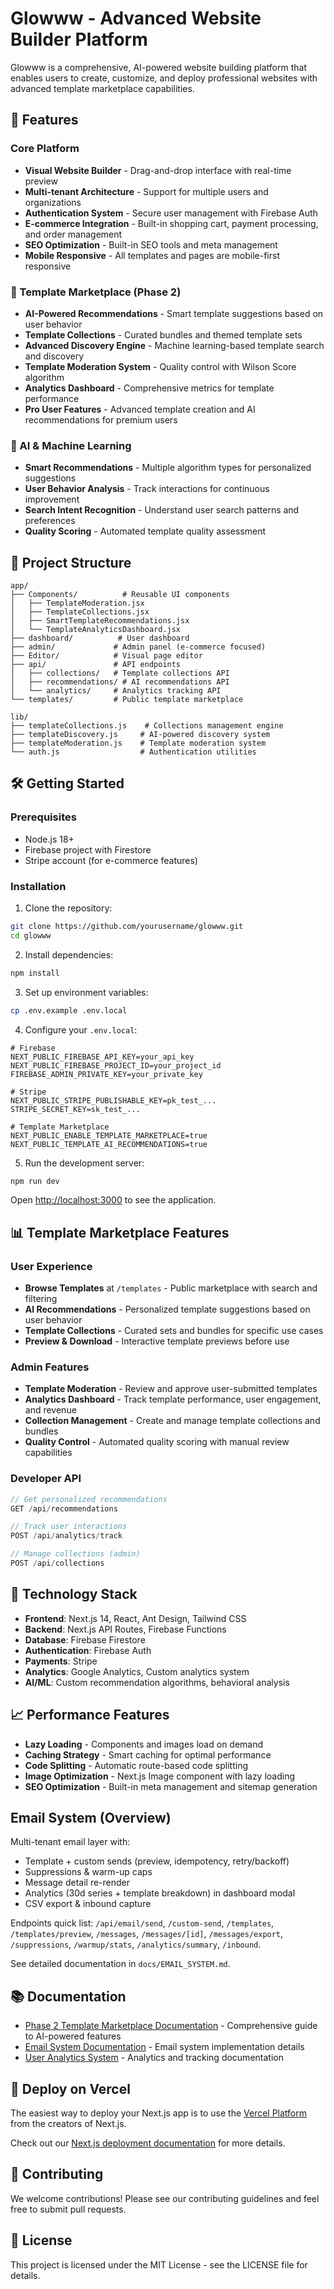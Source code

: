 # Glowww - Advanced Website Builder Platform

Glowww is a comprehensive, AI-powered website building platform that enables users to create, customize, and deploy professional websites with advanced template marketplace capabilities.

## 🚀 Features

### Core Platform
- **Visual Website Builder** - Drag-and-drop interface with real-time preview
- **Multi-tenant Architecture** - Support for multiple users and organizations
- **Authentication System** - Secure user management with Firebase Auth
- **E-commerce Integration** - Built-in shopping cart, payment processing, and order management
- **SEO Optimization** - Built-in SEO tools and meta management
- **Mobile Responsive** - All templates and pages are mobile-first responsive

### 🎯 Template Marketplace (Phase 2)
- **AI-Powered Recommendations** - Smart template suggestions based on user behavior
- **Template Collections** - Curated bundles and themed template sets
- **Advanced Discovery Engine** - Machine learning-based template search and discovery
- **Template Moderation System** - Quality control with Wilson Score algorithm
- **Analytics Dashboard** - Comprehensive metrics for template performance
- **Pro User Features** - Advanced template creation and AI recommendations for premium users

### 🤖 AI & Machine Learning
- **Smart Recommendations** - Multiple algorithm types for personalized suggestions
- **User Behavior Analysis** - Track interactions for continuous improvement
- **Search Intent Recognition** - Understand user search patterns and preferences
- **Quality Scoring** - Automated template quality assessment

## 📁 Project Structure

```
app/
├── Components/          # Reusable UI components
│   ├── TemplateModeration.jsx
│   ├── TemplateCollections.jsx
│   ├── SmartTemplateRecommendations.jsx
│   └── TemplateAnalyticsDashboard.jsx
├── dashboard/          # User dashboard
├── admin/             # Admin panel (e-commerce focused)
├── Editor/            # Visual page editor
├── api/               # API endpoints
│   ├── collections/   # Template collections API
│   ├── recommendations/ # AI recommendations API
│   └── analytics/     # Analytics tracking API
└── templates/         # Public template marketplace

lib/
├── templateCollections.js    # Collections management engine
├── templateDiscovery.js     # AI-powered discovery system
├── templateModeration.js    # Template moderation system
└── auth.js                  # Authentication utilities
```

## 🛠 Getting Started

### Prerequisites
- Node.js 18+
- Firebase project with Firestore
- Stripe account (for e-commerce features)

### Installation

1. Clone the repository:
```bash
git clone https://github.com/yourusername/glowww.git
cd glowww
```

2. Install dependencies:
```bash
npm install
```

3. Set up environment variables:
```bash
cp .env.example .env.local
```

4. Configure your `.env.local`:
```env
# Firebase
NEXT_PUBLIC_FIREBASE_API_KEY=your_api_key
NEXT_PUBLIC_FIREBASE_PROJECT_ID=your_project_id
FIREBASE_ADMIN_PRIVATE_KEY=your_private_key

# Stripe
NEXT_PUBLIC_STRIPE_PUBLISHABLE_KEY=pk_test_...
STRIPE_SECRET_KEY=sk_test_...

# Template Marketplace
NEXT_PUBLIC_ENABLE_TEMPLATE_MARKETPLACE=true
NEXT_PUBLIC_TEMPLATE_AI_RECOMMENDATIONS=true
```

5. Run the development server:
```bash
npm run dev
```

Open [http://localhost:3000](http://localhost:3000) to see the application.

## 📊 Template Marketplace Features

### User Experience
- **Browse Templates** at `/templates` - Public marketplace with search and filtering
- **AI Recommendations** - Personalized template suggestions based on user behavior
- **Template Collections** - Curated sets and bundles for specific use cases
- **Preview & Download** - Interactive template previews before use

### Admin Features
- **Template Moderation** - Review and approve user-submitted templates
- **Analytics Dashboard** - Track template performance, user engagement, and revenue
- **Collection Management** - Create and manage template collections and bundles
- **Quality Control** - Automated quality scoring with manual review capabilities

### Developer API
```javascript
// Get personalized recommendations
GET /api/recommendations

// Track user interactions
POST /api/analytics/track

// Manage collections (admin)
POST /api/collections
```

## 🎨 Technology Stack

- **Frontend**: Next.js 14, React, Ant Design, Tailwind CSS
- **Backend**: Next.js API Routes, Firebase Functions
- **Database**: Firebase Firestore
- **Authentication**: Firebase Auth
- **Payments**: Stripe
- **Analytics**: Google Analytics, Custom analytics system
- **AI/ML**: Custom recommendation algorithms, behavioral analysis

## 📈 Performance Features

- **Lazy Loading** - Components and images load on demand
- **Caching Strategy** - Smart caching for optimal performance
- **Code Splitting** - Automatic route-based code splitting
- **Image Optimization** - Next.js Image component with lazy loading
- **SEO Optimization** - Built-in meta management and sitemap generation

## Email System (Overview)
Multi-tenant email layer with:
- Template + custom sends (preview, idempotency, retry/backoff)
- Suppressions & warm-up caps
- Message detail re-render
- Analytics (30d series + template breakdown) in dashboard modal
- CSV export & inbound capture

Endpoints quick list: `/api/email/send`, `/custom-send`, `/templates`, `/templates/preview`, `/messages`, `/messages/[id]`, `/messages/export`, `/suppressions`, `/warmup/stats`, `/analytics/summary`, `/inbound`.

See detailed documentation in `docs/EMAIL_SYSTEM.md`.

## 📚 Documentation

- [Phase 2 Template Marketplace Documentation](./PHASE2_TEMPLATE_MARKETPLACE_DOCUMENTATION.md) - Comprehensive guide to AI-powered features
- [Email System Documentation](./docs/EMAIL_SYSTEM.md) - Email system implementation details
- [User Analytics System](./docs/USER_ANALYTICS_SYSTEM.md) - Analytics and tracking documentation

## 🚀 Deploy on Vercel

The easiest way to deploy your Next.js app is to use the [Vercel Platform](https://vercel.com/new?utm_medium=default-template&filter=next.js&utm_source=create-next-app&utm_campaign=create-next-app-readme) from the creators of Next.js.

Check out our [Next.js deployment documentation](https://nextjs.org/docs/app/building-your-application/deploying) for more details.

## 🤝 Contributing

We welcome contributions! Please see our contributing guidelines and feel free to submit pull requests.

## 📄 License

This project is licensed under the MIT License - see the LICENSE file for details.